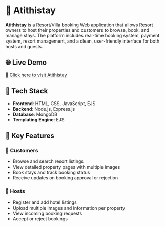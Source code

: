 # 🏨 Atithistay

**Atithistay** is a Resort/Villa booking Web application that allows Resort owners to host their properties and customers to browse, book, and manage stays. The platform includes real-time booking system, payment system, resort management, and a clean, user-friendly interface for both hosts and guests.


## 🌐 Live Demo

🔗 [Click here to visit Atithistay](https://atithistay-by-hrushi.onrender.com)


## 🚀 Tech Stack

- **Frontend**: HTML, CSS, JavaScript, EJS
- **Backend**: Node.js, Express.js
- **Database**: MongoDB
- **Templating Engine**: EJS


## 🔑 Key Features

### 👤 Customers
- Browse and search resort listings
- View detailed property pages with multiple images
- Book stays and track booking status
- Receive updates on booking approval or rejection

### 🏨 Hosts
- Register and add hotel listings
- Upload multiple images and information per property
- View incoming booking requests
- Accept or reject bookings


